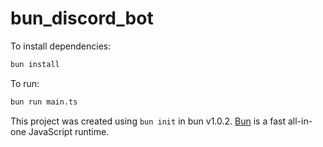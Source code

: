 # bun_discord_bot

To install dependencies:

```bash
bun install
```

To run:

```bash
bun run main.ts
```

This project was created using `bun init` in bun v1.0.2. [Bun](https://bun.sh) is a fast all-in-one JavaScript runtime.
